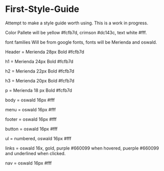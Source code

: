 # First-Style-Guide
<p>Attempt to make a style guide worth using. This is a work in progress.</P>
<p>Color Pallete will be yellow #fcfb7d, crimson #dc143c, text white #fff.</P>
<p>font families Will be from google fonts, fonts will be Merienda and oswald.</P>
<p>Header = Merienda 28px Bold #fcfb7d</p>
<p>h1 = Merienda 24px Bold #fcfb7d</p>
<p>h2 = Merienda 22px Bold #fcfb7d</p>
<p>h3 = Merienda 20px Bold #fcfb7d</p>
<p>p = Merienda 18 px Bold #fcfb7d</p>
<p>body = oswald 16px #fff</p>
<p>menu = oswald 16px #fff</p>
<p>footer = oswald 16px #fff</p>
<p>button = oswald 16px #fff</p>
<p>ul = numbered, oswald 16px #fff</p>
<p>links = oswald 16x, gold, purple #660099 when hovered, puerple #660099 and underlined when clicked.</p>
<p>nav = oswald 16px #fff</p>

